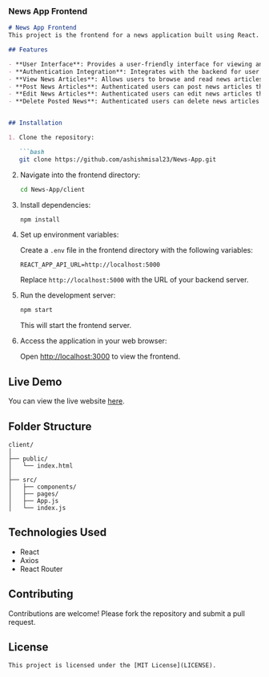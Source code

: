 ### News App Frontend

```markdown
# News App Frontend
This project is the frontend for a news application built using React.

## Features

- **User Interface**: Provides a user-friendly interface for viewing and interacting with news articles.
- **Authentication Integration**: Integrates with the backend for user authentication and authorization.
- **View News Articles**: Allows users to browse and read news articles posted by other users.
- **Post News Articles**: Authenticated users can post news articles through the frontend interface.
- **Edit News Articles**: Authenticated users can edit news articles they have posted.
- **Delete Posted News**: Authenticated users can delete news articles they have posted.


## Installation

1. Clone the repository:

   ```bash
   git clone https://github.com/ashishmisal23/News-App.git
   ```

2. Navigate into the frontend directory:

   ```bash
   cd News-App/client
   ```

3. Install dependencies:

   ```bash
   npm install
   ```

4. Set up environment variables:

   Create a `.env` file in the frontend directory with the following variables:

   ```plaintext
   REACT_APP_API_URL=http://localhost:5000
   ```

   Replace `http://localhost:5000` with the URL of your backend server.

5. Run the development server:

   ```bash
   npm start
   ```

   This will start the frontend server.

6. Access the application in your web browser:

   Open [http://localhost:3000](http://localhost:3000) to view the frontend.

## Live Demo

You can view the live website [here](https://newsapp-ashishmisal.vercel.app).

## Folder Structure

```
client/
│
├── public/
│   └── index.html
│
├── src/
│   ├── components/
│   ├── pages/
│   ├── App.js
│   └── index.js
```

## Technologies Used

- React
- Axios
- React Router

## Contributing

Contributions are welcome! Please fork the repository and submit a pull request.

## License


```
This project is licensed under the [MIT License](LICENSE).

